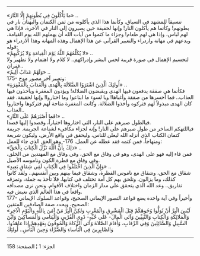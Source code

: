 ------------------------------------------------------------------------

«ما يَأْكُلُونَ فِي بُطُونِهِمْ إِلَّا النَّارَ» ..  
تنسيقاً للمشهد في السياق. وكأنما هذا الذي يأكلونه من ثمن الكتمان والبهتان
نار في بطونهم! وكأنما هم يأكلون النار! وإنها لحقيقة حين يصيرون إلى النار
في الآخرة، فإذا هي لهم لباس، وإذا هي لهم طعام! وجزاء ما كتموا من آيات
الله أن يهملهم الله يوم القيامة، ويدعهم في مهانة وازدراء والتعبير
القرآني عن هذا الإهمال وهذه المهانة وهذا الازدراء هو قوله:  
«لا يُكَلِّمُهُمُ اللَّهُ يَوْمَ الْقِيامَةِ وَلا يُزَكِّيهِمْ» ..  
لتجسيم الإهمال في صورة قريبة لحس البشر وإدراكهم.. لا كلام ولا اهتمام ولا
تطهير ولا غفران..  
«وَلَهُمْ عَذابٌ أَلِيمٌ» ..  
175- وتعبير آخر مصور موح:  
«أُولئِكَ الَّذِينَ اشْتَرَوُا الضَّلالَةَ بِالْهُدى وَالْعَذابَ بِالْمَغْفِرَةِ» ..  
فكأنما هي صفقة يدفعون فيها الهدى ويقبضون الضلالة! ويؤدون المغفرة ويأخذون
فيها العذاب.. فما أخسرها من صفقة وأغباها! ويا لسوء ما ابتاعوا وما
اختاروا! وإنها لحقيقة. فقد كان الهدى مبذولاً لهم فتركوه وأخذوا الضلالة.
وكانت المغفرة متاحة لهم فتركوها واختاروا العذاب..  
«فَما أَصْبَرَهُمْ عَلَى النَّارِ!» ..  
فيالطول صبرهم على النار، التي اختاروها اختياراً، وقصدوا إليها قصدا.  
فياللتهكم الساخر من طول صبرهم على النار! وإنه لجزاء مكافىء لشناعة
الجريمة. جريمة كتمان الكتاب الذي أنزله الله ليعلن للناس، وليحقق في واقع
الأرض، وليكون شريعة ومنهاجاً. فمن كتمه فقد عطله عن العمل. 176- وهو الحق
الذي جاء للعمل:  
«ذلِكَ بِأَنَّ اللَّهَ نَزَّلَ الْكِتابَ بِالْحَقِّ» ..  
فمن فاء إليه فهو على الهدى، وهو في وفاق مع الحق، وفي وفاق مع المهتدين من
الخلق، وفي وفاق مع فطرة الكون وناموسه الأصيل.  
«وَإِنَّ الَّذِينَ اخْتَلَفُوا فِي الْكِتابِ لَفِي شِقاقٍ بَعِيدٍ» ..  
شقاق مع الحق، وشقاق مع ناموس الفطرة، وشقاق فيما بينهم وبين أنفسهم.. ولقد
كانوا كذلك، وما يزالون. وتلحق بهم كل أمة تختلف في كتابها. فلا تأخذ به
جملة، وتمزقه تفاريق.. وعد الله الذي يتحقق على مدار الزمان واختلاف
الأقوام. ونحن نرى مصداقه واقعاً في هذا العالم الذي نعيش فيه.  
177- وأخيراً وفي آية واحدة يضع قواعد التصور الإيماني الصحيح، وقواعد
السلوك الإيماني الصحيح، ويحدد صفة الصادقين المتقين:  
«لَيْسَ الْبِرَّ أَنْ تُوَلُّوا وُجُوهَكُمْ قِبَلَ الْمَشْرِقِ وَالْمَغْرِبِ وَلكِنَّ الْبِرَّ مَنْ آمَنَ بِاللَّهِ
وَالْيَوْمِ الْآخِرِ وَالْمَلائِكَةِ وَالْكِتابِ وَالنَّبِيِّينَ وَآتَى الْمالَ- عَلى حُبِّهِ- ذَوِي الْقُرْبى
وَالْيَتامى وَالْمَساكِينَ وَابْنَ السَّبِيلِ وَالسَّائِلِينَ وَفِي الرِّقابِ، وَأَقامَ الصَّلاةَ وَآتَى
الزَّكاةَ وَالْمُوفُونَ بِعَهْدِهِمْ إِذا عاهَدُوا، وَالصَّابِرِينَ فِي الْبَأْساءِ وَالضَّرَّاءِ وَحِينَ
الْبَأْسِ.. أُولئِكَ

------------------------------------------------------------------------

الجزء: 1 ¦ الصفحة: 158
